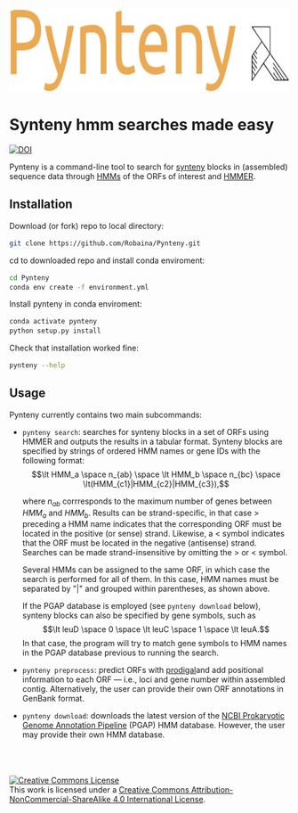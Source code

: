<img style="width: 80vw; height: 150px" src="assets/logo.png">
<br>

# Synteny hmm searches made easy

[![DOI](https://zenodo.org/badge/500470783.svg)](https://zenodo.org/badge/latestdoi/500470783)

Pynteny is a command-line tool to search for [synteny](https://en.wikipedia.org/wiki/Synteny) blocks in (assembled) sequence data through [HMMs](https://www.bioinformatics.org/wiki/Hidden_Markov_Model) of the ORFs of interest and [HMMER](http://hmmer.janelia.org/).

## Installation

Download (or fork) repo to local directory:

```bash
git clone https://github.com/Robaina/Pynteny.git
```

cd to downloaded repo and install conda enviroment:

```bash
cd Pynteny
conda env create -f environment.yml
```

Install pynteny in conda enviroment:

```bash
conda activate pynteny
python setup.py install
```

Check that installation worked fine:

```bash
pynteny --help
```

## Usage

Pynteny currently contains two main subcommands:

* `pynteny search`: searches for synteny blocks in a set of ORFs using HMMER and outputs the results in a tabular format. Synteny blocks are specified by strings of ordered HMM names or gene IDs with the following format:
$$\lt HMM_a \space n_{ab} \space \lt HMM_b \space n_{bc} \space \lt(HMM_{c1}|HMM_{c2}|HMM_{c3}),$$ 

    where $n_{ab}$ corrresponds to the maximum number of genes between $HMM_a$ and $HMM_b$. Results can be strand-specific, in that case $>$ preceding a HMM name indicates that the corresponding ORF must be located in the positive (or sense) strand. Likewise, a $<$ symbol indicates that the ORF must be located in the negative (antisense) strand. Searches can be made strand-insensitive by omitting the $>$ or $<$ symbol. 

    Several HMMs can be assigned to the same ORF, in which case the search is performed for all of them. In this case, HMM names must be separated by "|" and grouped within parentheses, as shown above.

    If the PGAP database is employed (see `pynteny download` below), synteny blocks can also be specified by gene symbols, such as $$\lt leuD \space 0 \space \lt leuC \space 1 \space \lt leuA.$$ In that case, the program will try to match gene symbols to HMM names in the PGAP database previous to running the search.

* `pynteny preprocess`: predict ORFs with [prodigal]()and add positional information to each ORF &mdash; i.e., loci and gene number within assembled contig. Alternatively, the user can provide their own ORF annotations in GenBank format.
* `pynteny download`: downloads the latest version of the [NCBI Prokaryotic Genome Annotation Pipeline](https://github.com/ncbi/pgap) (PGAP) HMM database. However, the user may provide their own HMM database.



<br>
<br>
<br>
<a rel="license" href="http://creativecommons.org/licenses/by-nc-sa/4.0/"><img alt="Creative Commons License" style="border-width:0" src="https://i.creativecommons.org/l/by-nc-sa/4.0/88x31.png" /></a><br />This work is licensed under a <a rel="license" href="http://creativecommons.org/licenses/by-nc-sa/4.0/">Creative Commons Attribution-NonCommercial-ShareAlike 4.0 International License</a>.
